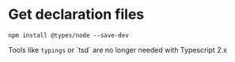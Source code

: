 # Get declaration files

````
npm install @types/node --save-dev
````

Tools like `typings` or `tsd´ are no longer needed with Typescript 2.x
